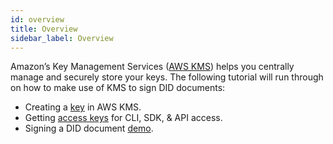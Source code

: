 ```yaml
---
id: overview
title: Overview
sidebar_label: Overview
---
```


Amazon’s Key Management Services ([AWS KMS](https://aws.amazon.com/kms/)) helps you centrally manage and securely store your keys. The following tutorial will run through on how to make use of KMS to sign DID documents:

- Creating a [key](/docs/advanced/aws-kms/create-key) in AWS KMS.
- Getting [access keys](/docs/advanced/aws-kms/access-keys) for CLI, SDK, & API access.
- Signing a DID document [demo](/docs/advanced/aws-kms/demo).
